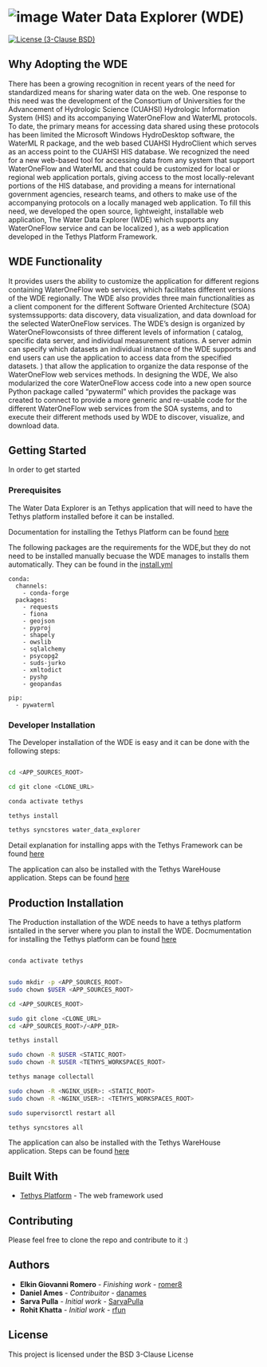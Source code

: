 # ![image](https://github.com/BYU-Hydroinformatics/Water-Data-Explorer/blob/v.1.1.0/tethysapp/water_data_explorer/public/images/wde.png?v=4&s=200) Water Data Explorer (WDE)

[![License (3-Clause BSD)](https://img.shields.io/badge/license-BSD%203--Clause-yellow.svg)](https://github.com/BYU-Hydroinformatics/Water-Data-Explorer/blob/master/LICENSE)
## Why Adopting the WDE

There has been a growing recognition in recent years of the need for standardized means for sharing water data on the web. One response to this need was the development of the Consortium of Universities for the Advancement of Hydrologic Science (CUAHSI) Hydrologic Information System (HIS) and its accompanying WaterOneFlow and WaterML protocols. To date, the primary means for accessing data shared using these protocols has been limited the Microsoft Windows HydroDesktop software, the WaterML R package, and the web based CUAHSI HydroClient which serves as an access point to the CUAHSI HIS database. We recognized the need for a new web-based tool for accessing data from any system that support WaterOneFlow and WaterML and that could be customized for local or regional web application portals, giving access to the most locally-relevant portions of the HIS database, and providing a means for international government agencies, research teams, and others to make use of the accompanying protocols on a locally managed web application. To fill this need, we developed the open source, lightweight, installable web application, The Water Data Explorer (WDE) which supports any WaterOneFlow service and can be localized ), as a web application developed in the Tethys Platform Framework.


## WDE Functionality

 It provides users the ability to customize the application for different regions containing WaterOneFlow web services, which facilitates different versions of the WDE regionally. The WDE also provides three main functionalities as a client component for the different Software Oriented Architecture (SOA) systemssupports: data discovery, data visualization, and data download for the selected WaterOneFlow services. The WDE’s design is organized by WaterOneFlowconsists of three different levels of information ( catalog, specific data server, and individual measurement stations. A server admin can specify which datasets an individual instance of the WDE supports and end users can use the application to access data from the specified datasets. ) that allow the application to organize the data response of the WaterOneFlow web services methods. In designing the WDE, We also modularized the core WaterOneFlow access code into a new open source Python package called “pywaterml” which provides the  package was created to connect to provide a more generic and re-usable code for the different WaterOneFlow web services from the SOA systems, and to execute their different methods used by WDE to discover, visualize, and download data.


## Getting Started

In order to get started

### Prerequisites

The Water Data Explorer is an Tethys application that will need to have the Tethys platform installed before it can be installed.

Documentation for installing the Tethys Platform can be found [here](http://docs.tethysplatform.org/en/stable/installation.html)

The following packages are the requirements for the WDE,but they do not need to be installed manually becuase the WDE manages to installs them automatically. They can be found in the [install.yml](https://github.com/BYU-Hydroinformatics/Water-Data-Explorer/blob/master/install.yml)

```
conda:
  channels:
    - conda-forge
  packages:
    - requests
    - fiona
    - geojson
    - pyproj
    - shapely
    - owslib
    - sqlalchemy
    - psycopg2
    - suds-jurko
    - xmltodict
    - pyshp
    - geopandas

pip:
  - pywaterml
```

### Developer Installation

The Developer installation of the WDE is easy and it can be done with the following steps:


```bash

cd <APP_SOURCES_ROOT>

cd git clone <CLONE_URL>

conda activate tethys

tethys install

tethys syncstores water_data_explorer

```

Detail explanation for installing apps with the Tethys Framework can be found [here](http://docs.tethysplatform.org/en/stable/installation/application.html)

The application can also be installed with the Tethys WareHouse application. Steps can be found [here](https://tethys-app-warehouse.readthedocs.io/en/latest/)


## Production Installation

The Production installation of the WDE needs to have a tethys platform isntalled in the server where you plan to install the WDE.
Docmumentation for installing the Tethys platform can be found [here](http://docs.tethysplatform.org/en/stable/installation/production.html)

```bash

conda activate tethys


sudo mkdir -p <APP_SOURCES_ROOT>
sudo chown $USER <APP_SOURCES_ROOT>

cd <APP_SOURCES_ROOT>

sudo git clone <CLONE_URL>
cd <APP_SOURCES_ROOT>/<APP_DIR>

tethys install

sudo chown -R $USER <STATIC_ROOT>
sudo chown -R $USER <TETHYS_WORKSPACES_ROOT>

tethys manage collectall

sudo chown -R <NGINX_USER>: <STATIC_ROOT>
sudo chown -R <NGINX_USER>: <TETHYS_WORKSPACES_ROOT>

sudo supervisorctl restart all

tethys syncstores all

```
The application can also be installed with the Tethys WareHouse application. Steps can be found [here](https://tethys-app-warehouse.readthedocs.io/en/latest/)


## Built With

* [Tethys Platform](http://docs.tethysplatform.org/en/stable/index.html) - The web framework used

## Contributing

Please feel free to clone the repo and contribute to it :)


## Authors

* **Elkin Giovanni Romero** - *Finishing work* - [romer8](https://github.com/romer8)
* **Daniel Ames** - *Contribuitor* - [danames](https://github.com/danames)
* **Sarva Pulla** - *Initial work* - [SarvaPulla](https://github.com/SarvaPulla)
* **Rohit Khatta** - *Initial work* - [rfun](https://github.com/rfun)


## License

This project is licensed under the BSD 3-Clause License
